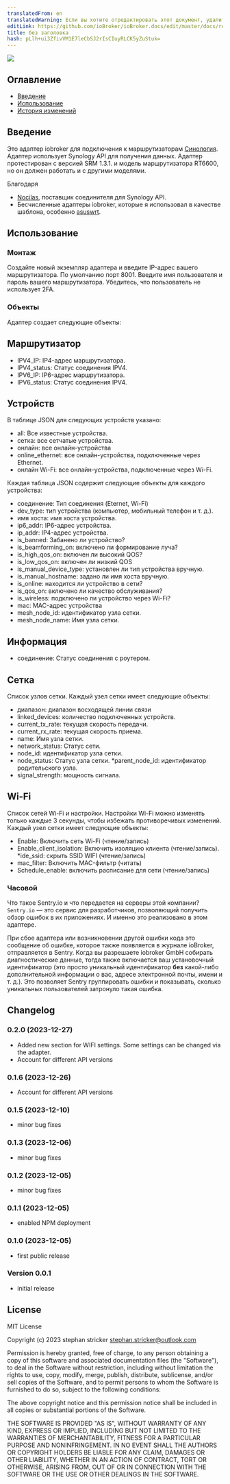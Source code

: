 ```yaml
---
translatedFrom: en
translatedWarning: Если вы хотите отредактировать этот документ, удалите поле «translatedFrom», в противном случае этот документ будет снова автоматически переведен
editLink: https://github.com/ioBroker/ioBroker.docs/edit/master/docs/ru/adapterref/iobroker.srm/README.md
title: без заголовка
hash: pLlh+ui3ZfivVM1E7leCbSJ2rIsCIuyRLCK5yZuStuk=
---
```

![](../../../en/adapterref/iobroker.srm/admin/synology.png)

## Оглавление
- [Введение](#Введение)
- [Использование](#Использование)
- [История изменений](#История-изменений)

<a name="Introduction"></a>

## Введение
Это адаптер iobroker для подключения к маршрутизаторам [Синология](https://www.synology.com/). Адаптер использует Synology API для получения данных. Адаптер протестирован с версией SRM 1.3.1. и модель маршрутизатора RT6600, но он должен работать и с другими моделями.

Благодаря

* [Nocilas](https://github.com/nioc), поставщик соединителя для Synology API.
* Бесчисленные адаптеры iobroker, которые я использовал в качестве шаблона, особенно [asuswrt](https://github.com/mcdhrts/ioBroker.asuswrt).

<a name="Requirements"></a>

## Использование
### Монтаж
Создайте новый экземпляр адаптера и введите IP-адрес вашего маршрутизатора. По умолчанию порт 8001. Введите имя пользователя и пароль вашего маршрутизатора. Убедитесь, что пользователь не использует 2FA.

### Объекты
Адаптер создает следующие объекты:

## Маршрутизатор
* IPV4_IP: IP4-адрес маршрутизатора.
* IPV4_status: Статус соединения IPV4.
* IPV6_IP: IP6-адрес маршрутизатора.
* IPV6_status: Статус соединения IPV4.

## Устройств
В таблице JSON для следующих устройств указано:

* all: Все известные устройства.
* сетка: все сетчатые устройства.
* онлайн: все онлайн-устройства
* online_ethernet: все онлайн-устройства, подключенные через Ethernet.
* онлайн Wi-Fi: все онлайн-устройства, подключенные через Wi-Fi.

Каждая таблица JSON содержит следующие объекты для каждого устройства:

* соединение: Тип соединения (Eternet, Wi-Fi)
* dev_type: тип устройства (компьютер, мобильный телефон и т. д.).
* имя хоста: имя хоста устройства.
* ip6_addr: IP6-адрес устройства.
* ip_addr: IP4-адрес устройства.
* is_banned: Забанено ли устройство?
* is_beamforming_on: включено ли формирование луча?
* is_high_qos_on: включен ли высокий QOS?
* is_low_qos_on: включен ли низкий QOS
* is_manual_device_type: установлен ли тип устройства вручную.
* is_manual_hostname: задано ли имя хоста вручную.
* is_online: находится ли устройство в сети?
* is_qos_on: включено ли качество обслуживания?
* is_wireless: подключено ли устройство через Wi-Fi?
* mac: MAC-адрес устройства
* mesh_node_id: идентификатор узла сетки.
* mesh_node_name: Имя узла сетки.

## Информация
* соединение: Статус соединения с роутером.

## Сетка
Список узлов сетки. Каждый узел сетки имеет следующие объекты:

* диапазон: диапазон восходящей линии связи
* linked_devices: количество подключенных устройств.
* current_tx_rate: текущая скорость передачи.
* current_rx_rate: текущая скорость приема.
* name: Имя узла сетки.
* network_status: Статус сети.
* node_id: идентификатор узла сетки.
* node_status: Статус узла сетки.
*parent_node_id: идентификатор родительского узла.
* signal_strength: мощность сигнала.

## Wi-Fi
Список сетей Wi-Fi и настройки. Настройки Wi-Fi можно изменять только каждые 3 секунды, чтобы избежать противоречивых изменений. Каждый узел сетки имеет следующие объекты:

* Enable: Включить сеть Wi-Fi (чтение/запись)
* Enable_client_isolation: Включить изоляцию клиента (чтение/запись).
*ide_ssid: скрыть SSID WIFI (чтение/запись)
* mac_filter: Включить MAC-фильтр (читать)
* Schedule_enable: включить расписание для сети (чтение/запись)

### Часовой
Что такое Sentry.io и что передается на серверы этой компании? `Sentry.io` — это сервис для разработчиков, позволяющий получить обзор ошибок в их приложениях. И именно это реализовано в этом адаптере.

При сбое адаптера или возникновении другой ошибки кода это сообщение об ошибке, которое также появляется в журнале ioBroker, отправляется в Sentry. Когда вы разрешаете iobroker GmbH собирать диагностические данные, тогда также включается ваш установочный идентификатор (это просто уникальный идентификатор **без** какой-либо дополнительной информации о вас, адресе электронной почты, имени и т. д.). Это позволяет Sentry группировать ошибки и показывать, сколько уникальных пользователей затронуло такая ошибка.

<a name="Revision-History"></a>

## Changelog
### 0.2.0 (2023-12-27)
- Added new section for WIFI settings. Some settings can be changed via the adapter.
- Account for different API versions

### 0.1.6 (2023-12-26)
- Account for different API versions

### 0.1.5 (2023-12-10)
- minor bug fixes

### 0.1.3 (2023-12-06)
- minor bug fixes

### 0.1.2 (2023-12-05)
- minor bug fixes

### 0.1.1 (2023-12-05)

- enabled NPM deployment

### 0.1.0 (2023-12-05)

- first public release

### Version 0.0.1

- initial release

## License
MIT License

Copyright (c) 2023 stephan stricker <stephan.stricker@outlook.com>

Permission is hereby granted, free of charge, to any person obtaining a copy
of this software and associated documentation files (the "Software"), to deal
in the Software without restriction, including without limitation the rights
to use, copy, modify, merge, publish, distribute, sublicense, and/or sell
copies of the Software, and to permit persons to whom the Software is
furnished to do so, subject to the following conditions:

The above copyright notice and this permission notice shall be included in all
copies or substantial portions of the Software.

THE SOFTWARE IS PROVIDED "AS IS", WITHOUT WARRANTY OF ANY KIND, EXPRESS OR
IMPLIED, INCLUDING BUT NOT LIMITED TO THE WARRANTIES OF MERCHANTABILITY,
FITNESS FOR A PARTICULAR PURPOSE AND NONINFRINGEMENT. IN NO EVENT SHALL THE
AUTHORS OR COPYRIGHT HOLDERS BE LIABLE FOR ANY CLAIM, DAMAGES OR OTHER
LIABILITY, WHETHER IN AN ACTION OF CONTRACT, TORT OR OTHERWISE, ARISING FROM,
OUT OF OR IN CONNECTION WITH THE SOFTWARE OR THE USE OR OTHER DEALINGS IN THE
SOFTWARE.
